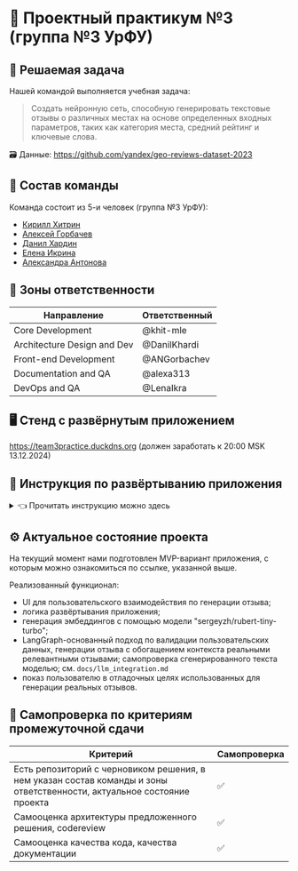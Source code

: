 # 🔬 Проектный практикум №3 (группа №3 УрФУ)

## 📝 Решаемая задача

Нашей командой выполняется учебная задача:


> Создать нейронную сеть, способную генерировать текстовые отзывы о различных местах на основе определенных входных параметров, таких как категория места, средний рейтинг и ключевые слова.


🗃️ Данные: https://github.com/yandex/geo-reviews-dataset-2023

## 👥 Состав команды
Команда состоит из 5-и человек (группа №3 УрФУ):
- [Кирилл Хитрин](https://github.com/khit-mle)
- [Алексей Горбачев](https://github.com/ANGorbachev)
- [Данил Хардин](https://github.com/DanilKhardi)
- [Елена Икрина](https://github.com/LenaIkra)
- [Александра Антонова](https://github.com/alexa313)

## 💼 Зоны ответственности
| Направление | Ответственный |
|----------|--------|
| Core Development | @khit-mle |
| Architecture Design and Dev | @DanilKhardi |
| Front-end Development | @ANGorbachev |
| Documentation and QA | @alexa313 |
| DevOps and QA | @LenaIkra |

## 🖥️ Стенд с развёрнутым приложением
https://team3practice.duckdns.org (должен заработать к 20:00 MSK 13.12.2024)

## 🚀 Инструкция по развёртыванию приложения

<details>
  <summary>👈 Прочитать инструкцию можно здесь</summary>

Для развёртывания приложения необходима машина (физическая, виртуальная, VPS) с установленным дистрибутивом Ubuntu 24.04 и пакетами `python3`, `python3-virtualenv`, `python3-pip`, `wget`. Кроме того, доступной должна быть команда `md5sum`.

В новой директории выполняем клонирование репозитория в текущую директорию:
```sh
git clone https://github.com/mlteamurfu2325/practicum-s3.git .
```

Далее рекомендуем скачать готовый Parquet-файл, который содержит как исходные отзывы от Яндекса, так и колонку эмбеддингов, сгенерированных на основе значений колонки `text`: https://mega.nz/file/WVB3gIDT#NDUcZMcCCEla7mtpvAdk2ecMkQ0oOgtDMoSBa1dglDA

Скаченный файл необходимо поместить в директорию `data/`.

В случае отсутствия данного файла деплоймент-скрипт скачает исходный TSKV-файл из репозитория Яндекса, а затем запустит на нём процедуру эмбеддингования. В таком случае очень желательно наличие GPU (тесты проводились на VPS с посекундной арендой RTX 4090, в случае наличия менее мощного GPU, необходимо уменьшить значение `BATCH_SIZE` в файле `src/reviews-processing/enrich_with_embeddings.py`).

Затем запускаем деплоймент-скрипт:
```sh
bash deployment.sh
```

Далее необходимо установить docker и docker compose в соответствии с официальной инструкцией: https://docs.docker.com/engine/install/ubuntu/

После этого запускаем контейнер:
```sh
cd docker/

docker compose up -d

cd ..
```

Далее импортируем данные в PostgreSQL:
```python
python src/db-importer/pg-reviews-importer.py
```

Устанавливаем значение API ключа сервиса доступа к LLM:
```sh
echo "OPENROUTER_API_KEY=XYZ" > .env
```

Запускаем Streamlit с доступов для внешних IP:
```sh
streamlit run app.py --server.address 0.0.0.0 --server.port 8501
```

</details>

## ⚙️ Актуальное состояние проекта
На текущий момент нами подготовлен MVP-вариант приложения, с которым можно ознакомиться по ссылке, указанной выше.

Реализованный функционал:
- UI для пользовательского взаимодействия по генерации отзыва;
- логика развёртывания приложения;
- генерация эмбеддингов с помощью модели "sergeyzh/rubert-tiny-turbo";
- LangGraph-основанный подход по валидации пользовательских данных, генерации отзыва с обогащением контекста реальными релевантными отзывами; самопроверка сгенерированного текста моделью; см. `docs/llm_integration.md`
- показ пользователю в отладочных целях использованных для генерации реальных отзывов.

## 📜 Самопроверка по критериям промежуточной сдачи
| Критерий | Самопроверка |
|----------|--------|
| Есть репозиторий с черновиком решения, в нем указан состав команды и зоны ответственности, актуальное состояние проекта | ✅ |
| Самооценка архитектуры предложенного решения, codereview | ✅ |
| Самооценка качества кода, качества документации | ✅ |

